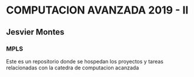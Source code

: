<h1> COMPUTACION AVANZADA 2019 - II </h1>
<h2> Jesvier Montes </h2>
<h3> MPLS </h3>

<p> Este es un repositorio donde se hospedan los proyectos y tareas relacionadas con la catedra de computacion acanzada </p>
 
